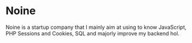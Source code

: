 # Noine
Noine is a startup company that I mainly aim at using to know JavaScript, PHP Sessions and Cookies, SQL and majorly improve my backend hol.
